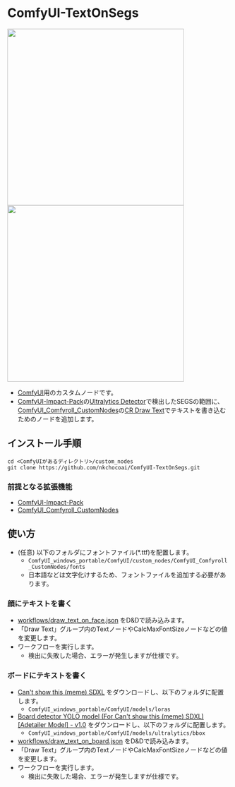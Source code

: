 # ComfyUI-TextOnSegs
<img src='img/example_face.jpg' width='400'>
<img src='img/example_board.jpg' width='400'>  
  
- [ComfyUI](https://github.com/comfyanonymous/ComfyUI)用のカスタムノードです。
- [ComfyUI-Impact-Pack](https://github.com/ltdrdata/ComfyUI-Impact-Pack)の[Ultralytics Detector](https://github.com/ltdrdata/ComfyUI-extension-tutorials/blob/Main/ComfyUI-Impact-Pack/tutorial/detectors.md#ultralytics-detector)で検出したSEGSの範囲に、[ComfyUI_Comfyroll_CustomNodes](https://github.com/Suzie1/ComfyUI_Comfyroll_CustomNodes)の[CR Draw Text](https://github.com/Suzie1/ComfyUI_Comfyroll_CustomNodes/wiki/Text-Nodes#cr-draw-text)でテキストを書き込むためのノードを追加します。

## インストール手順
```
cd <ComfyUIがあるディレクトリ>/custom_nodes
git clone https://github.com/nkchocoai/ComfyUI-TextOnSegs.git
```

### 前提となる拡張機能
- [ComfyUI-Impact-Pack](https://github.com/ltdrdata/ComfyUI-Impact-Pack)
- [ComfyUI_Comfyroll_CustomNodes](https://github.com/Suzie1/ComfyUI_Comfyroll_CustomNodes)

## 使い方
- (任意) 以下のフォルダにフォントファイル(*.ttf)を配置します。
  - `ComfyUI_windows_portable/ComfyUI/custom_nodes/ComfyUI_Comfyroll_CustomNodes/fonts`
  - 日本語などは文字化けするため、フォントファイルを追加する必要があります。

### 顔にテキストを書く
- [workflows/draw_text_on_face.json](workflows/draw_text_on_face.json) をD&Dで読み込みます。
- 「Draw Text」グループ内のTextノードやCalcMaxFontSizeノードなどの値を変更します。
- ワークフローを実行します。
  - 検出に失敗した場合、エラーが発生しますが仕様です。

### ボードにテキストを書く
- [Can't show this \(meme\) SDXL](https://civitai.com/models/293531) をダウンロードし、以下のフォルダに配置します。
  - `ComfyUI_windows_portable/ComfyUI/models/loras`
- [Board detector YOLO model \(For Can't show this \(meme\) SDXL\) \[Adetailer Model\] \- v1\.0](https://civitai.com/models/300228) をダウンロードし、以下のフォルダに配置します。
  - `ComfyUI_windows_portable/ComfyUI/models/ultralytics/bbox`
- [workflows/draw_text_on_board.json](workflows/draw_text_on_board.json) をD&Dで読み込みます。
- 「Draw Text」グループ内のTextノードやCalcMaxFontSizeノードなどの値を変更します。
- ワークフローを実行します。
  - 検出に失敗した場合、エラーが発生しますが仕様です。